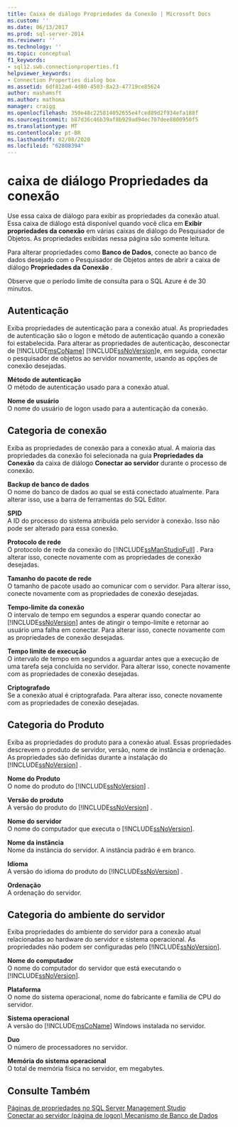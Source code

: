 ```yaml
---
title: Caixa de diálogo Propriedades da Conexão | Microsoft Docs
ms.custom: ''
ms.date: 06/13/2017
ms.prod: sql-server-2014
ms.reviewer: ''
ms.technology: ''
ms.topic: conceptual
f1_keywords:
- sql12.swb.connectionproperties.f1
helpviewer_keywords:
- Connection Properties dialog box
ms.assetid: 6df812ad-4d80-4503-8a23-47719ce85624
author: mashamsft
ms.author: mathoma
manager: craigg
ms.openlocfilehash: 350e48c225814052655e4fced89d2f934efa188f
ms.sourcegitcommit: b87d36c46b39af8b929ad94ec707dee8800950f5
ms.translationtype: MT
ms.contentlocale: pt-BR
ms.lasthandoff: 02/08/2020
ms.locfileid: "62808394"
---
```

# <a name="connection-properties-dialog-box"></a>caixa de diálogo Propriedades da conexão
  Use essa caixa de diálogo para exibir as propriedades da conexão atual. Essa caixa de diálogo está disponível quando você clica em **Exibir propriedades da conexão** em várias caixas de diálogo do Pesquisador de Objetos. As propriedades exibidas nessa página são somente leitura.  
  
 Para alterar propriedades como **Banco de Dados**, conecte ao banco de dados desejado com o Pesquisador de Objetos antes de abrir a caixa de diálogo **Propriedades da Conexão** .  
  
 Observe que o período limite de consulta para o SQL Azure é de 30 minutos.  
  
## <a name="authentication"></a>Autenticação  
 Exiba propriedades de autenticação para a conexão atual. As propriedades de autenticação são o logon e método de autenticação quando a conexão foi estabelecida. Para alterar as propriedades de autenticação, desconectar de [!INCLUDE[msCoName](../includes/msconame-md.md)] [!INCLUDE[ssNoVersion](../includes/ssnoversion-md.md)]e, em seguida, conectar o pesquisador de objetos ao servidor novamente, usando as opções de conexão desejadas.  
  
 **Método de autenticação**  
 O método de autenticação usado para a conexão atual.  
  
 **Nome de usuário**  
 O nome do usuário de logon usado para a autenticação da conexão.  
  
## <a name="connection-category"></a>Categoria de conexão  
 Exiba as propriedades de conexão para a conexão atual. A maioria das propriedades da conexão foi selecionada na guia **Propriedades da Conexão** da caixa de diálogo **Conectar ao servidor** durante o processo de conexão.  
  
 **Backup de banco de dados**  
 O nome do banco de dados ao qual se está conectado atualmente. Para alterar isso, use a barra de ferramentas do SQL Editor.  
  
 **SPID**  
 A ID do processo do sistema atribuída pelo servidor à conexão. Isso não pode ser alterado para essa conexão.  
  
 **Protocolo de rede**  
 O protocolo de rede da conexão do [!INCLUDE[ssManStudioFull](../includes/ssmanstudiofull-md.md)] . Para alterar isso, conecte novamente com as propriedades de conexão desejadas.  
  
 **Tamanho do pacote de rede**  
 O tamanho de pacote usado ao comunicar com o servidor. Para alterar isso, conecte novamente com as propriedades de conexão desejadas.  
  
 **Tempo-limite da conexão**  
 O intervalo de tempo em segundos a esperar quando conectar ao [!INCLUDE[ssNoVersion](../includes/ssnoversion-md.md)] antes de atingir o tempo-limite e retornar ao usuário uma falha em conectar. Para alterar isso, conecte novamente com as propriedades de conexão desejadas.  
  
 **Tempo limite de execução**  
 O intervalo de tempo em segundos a aguardar antes que a execução de uma tarefa seja concluída no servidor. Para alterar isso, conecte novamente com as propriedades de conexão desejadas.  
  
 **Criptografado**  
 Se a conexão atual é criptografada. Para alterar isso, conecte novamente com as propriedades de conexão desejadas.  
  
## <a name="product-category"></a>Categoria do Produto  
 Exiba as propriedades do produto para a conexão atual. Essas propriedades descrevem o produto de servidor, versão, nome de instância e ordenação. As propriedades são definidas durante a instalação do [!INCLUDE[ssNoVersion](../includes/ssnoversion-md.md)] .  
  
 **Nome do Produto**  
 O nome do produto do [!INCLUDE[ssNoVersion](../includes/ssnoversion-md.md)] .  
  
 **Versão do produto**  
 A versão do produto do [!INCLUDE[ssNoVersion](../includes/ssnoversion-md.md)] .  
  
 **Nome do servidor**  
 O nome do computador que executa o [!INCLUDE[ssNoVersion](../includes/ssnoversion-md.md)].  
  
 **Nome da instância**  
 Nome da instância do servidor. A instância padrão é em branco.  
  
 **Idioma**  
 A versão do idioma do produto do [!INCLUDE[ssNoVersion](../includes/ssnoversion-md.md)] .  
  
 **Ordenação**  
 A ordenação do servidor.  
  
## <a name="server-environment-category"></a>Categoria do ambiente do servidor  
 Exiba propriedades do ambiente do servidor para a conexão atual relacionadas ao hardware do servidor e sistema operacional. As propriedades não podem ser configuradas pelo [!INCLUDE[ssNoVersion](../includes/ssnoversion-md.md)].  
  
 **Nome do computador**  
 O nome do computador do servidor que está executando o [!INCLUDE[ssNoVersion](../includes/ssnoversion-md.md)].  
  
 **Plataforma**  
 O nome do sistema operacional, nome do fabricante e família de CPU do servidor.  
  
 **Sistema operacional**  
 A versão do [!INCLUDE[msCoName](../includes/msconame-md.md)] Windows instalada no servidor.  
  
 **Duo**  
 O número de processadores no servidor.  
  
 **Memória do sistema operacional**  
 O total de memória física no servidor, em megabytes.  
  
## <a name="see-also"></a>Consulte Também  
 [Páginas de propriedades no SQL Server Management Studio](../ssms/property-pages-in-sql-server-management-studio.md)   
 [Conectar ao servidor &#40;página de logon&#41; Mecanismo de Banco de Dados](../ssms/f1-help/connect-to-server-login-page-database-engine.md)  
  
  
